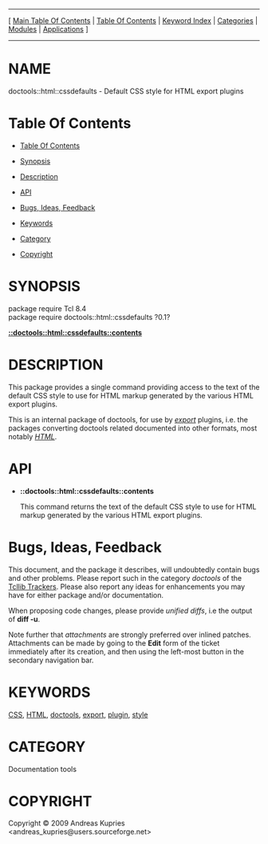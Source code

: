 
[//000000001]: # (doctools::html::cssdefaults \- Documentation tools)
[//000000002]: # (Generated from file 'html\_cssdefaults\.man' by tcllib/doctools with format 'markdown')
[//000000003]: # (Copyright &copy; 2009 Andreas Kupries <andreas\_kupries@users\.sourceforge\.net>)
[//000000004]: # (doctools::html::cssdefaults\(n\) 0\.1 tcllib "Documentation tools")

<hr> [ <a href="../../../../toc.md">Main Table Of Contents</a> &#124; <a
href="../../../toc.md">Table Of Contents</a> &#124; <a
href="../../../../index.md">Keyword Index</a> &#124; <a
href="../../../../toc0.md">Categories</a> &#124; <a
href="../../../../toc1.md">Modules</a> &#124; <a
href="../../../../toc2.md">Applications</a> ] <hr>

# NAME

doctools::html::cssdefaults \- Default CSS style for HTML export plugins

# <a name='toc'></a>Table Of Contents

  - [Table Of Contents](#toc)

  - [Synopsis](#synopsis)

  - [Description](#section1)

  - [API](#section2)

  - [Bugs, Ideas, Feedback](#section3)

  - [Keywords](#keywords)

  - [Category](#category)

  - [Copyright](#copyright)

# <a name='synopsis'></a>SYNOPSIS

package require Tcl 8\.4  
package require doctools::html::cssdefaults ?0\.1?  

[__::doctools::html::cssdefaults::contents__](#1)  

# <a name='description'></a>DESCRIPTION

This package provides a single command providing access to the text of the
default CSS style to use for HTML markup generated by the various HTML export
plugins\.

This is an internal package of doctools, for use by
*[export](\.\./\.\./\.\./\.\./index\.md\#export)* plugins, i\.e\. the packages
converting doctools related documented into other formats, most notably
*[HTML](\.\./\.\./\.\./\.\./index\.md\#html)*\.

# <a name='section2'></a>API

  - <a name='1'></a>__::doctools::html::cssdefaults::contents__

    This command returns the text of the default CSS style to use for HTML
    markup generated by the various HTML export plugins\.

# <a name='section3'></a>Bugs, Ideas, Feedback

This document, and the package it describes, will undoubtedly contain bugs and
other problems\. Please report such in the category *doctools* of the [Tcllib
Trackers](http://core\.tcl\.tk/tcllib/reportlist)\. Please also report any ideas
for enhancements you may have for either package and/or documentation\.

When proposing code changes, please provide *unified diffs*, i\.e the output of
__diff \-u__\.

Note further that *attachments* are strongly preferred over inlined patches\.
Attachments can be made by going to the __Edit__ form of the ticket
immediately after its creation, and then using the left\-most button in the
secondary navigation bar\.

# <a name='keywords'></a>KEYWORDS

[CSS](\.\./\.\./\.\./\.\./index\.md\#css), [HTML](\.\./\.\./\.\./\.\./index\.md\#html),
[doctools](\.\./\.\./\.\./\.\./index\.md\#doctools),
[export](\.\./\.\./\.\./\.\./index\.md\#export),
[plugin](\.\./\.\./\.\./\.\./index\.md\#plugin),
[style](\.\./\.\./\.\./\.\./index\.md\#style)

# <a name='category'></a>CATEGORY

Documentation tools

# <a name='copyright'></a>COPYRIGHT

Copyright &copy; 2009 Andreas Kupries <andreas\_kupries@users\.sourceforge\.net>
